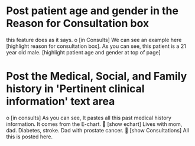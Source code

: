 # Post patient age and gender in the Reason for Consultation box
this feature does as it says.
o	[in Consults] We can see an example here [highlight reason for consultation box]. As you can see, this patient is a 21 year old male. [highlight patient age and gender at top of page]

# Post the Medical, Social, and Family history in 'Pertinent clinical information' text area
o	[in consults] As you can see, It pastes all this past medical history information. It comes from the E-chart. 
	[show echart] Lives with mom, dad. Diabetes, stroke. Dad with prostate cancer.
	[show Consultations] All this is posted here.
